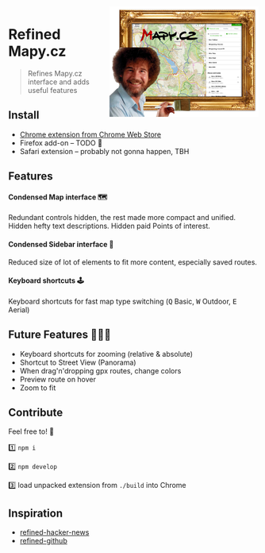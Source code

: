 <img align="right" width="300" src="assets/exported/promo-large.png" align="right"/>

# Refined Mapy.cz

> Refines Mapy.cz interface and adds useful features

## Install

* [Chrome extension from Chrome Web Store](https://chrome.google.com/webstore/detail/ekolhceminigjalkpbbajnippfomegcc)
* Firefox add-on – TODO 👷‍
* Safari extension – probably not gonna happen, TBH

## Features

#### Condensed Map interface 🗺

Redundant controls hidden, the rest made more compact and unified. Hidden hefty text descriptions. Hidden paid Points of interest.

#### Condensed Sidebar interface 🧩

Reduced size of lot of elements to fit more content, especially saved routes.

#### Keyboard shortcuts 🕹

Keyboard shortcuts for fast map type switching (<kbd>Q</kbd> Basic, <kbd>W</kbd> Outdoor, <kbd>E</kbd> Aerial)



## Future Features 🧠💡🙈

* Keyboard shortcuts for zooming (relative & absolute)
* Shortcut to Street View (Panorama)
* When drag'n'dropping gpx routes, change colors
* Preview route on hover
* Zoom to fit

## Contribute

Feel free to! 🙏

1️⃣ `npm i`

2️⃣ `npm develop`

3️⃣ load unpacked extension from `./build` into Chrome

## Inspiration

* [refined-hacker-news](https://github.com/plibither8/refined-hacker-news)
* [refined-github](https://github.com/sindresorhus/refined-github)

